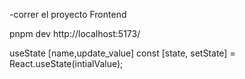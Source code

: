 

-correr el proyecto Frontend 

pnpm dev
http://localhost:5173/


useState [name,update_value]
const [state, setState] = React.useState(intialValue);